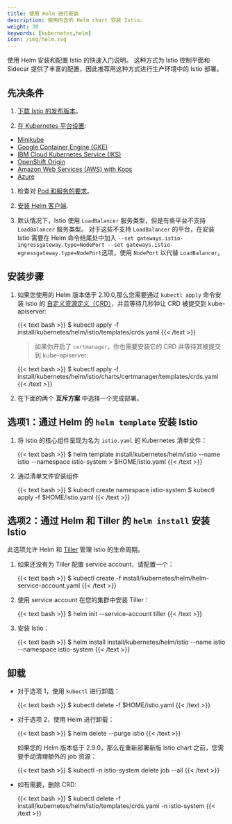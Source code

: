 ```yaml
---
title: 使用 Helm 进行安装
description: 使用内含的 Helm chart 安装 Istio。
weight: 30
keywords: [kubernetes,helm]
icon: /img/helm.svg
---
```


使用 Helm 安装和配置 Istio 的快速入门说明。
这种方式为 Istio 控制平面和 Sidecar 提供了丰富的配置，因此推荐用这种方式进行生产环境中的 Istio 部署。

## 先决条件

1. [下载 Istio 的发布版本](/zh/docs/setup/kubernetes/download-release/)。

1. [在 Kubernetes 平台设置](/zh/docs/setup/kubernetes/platform-setup/):
  * [Minikube](/zh/docs/setup/kubernetes/platform-setup/minikube/)
  * [Google Container Engine (GKE)](/zh/docs/setup/kubernetes/platform-setup/gke/)
  * [IBM Cloud Kubernetes Service (IKS)](/zh/docs/setup/kubernetes/platform-setup/ibm/)
  * [OpenShift Origin](/docs/setup/kubernetes/platform-setup/openshift/)
  * [Amazon Web Services (AWS) with Kops](/zh/docs/setup/kubernetes/platform-setup/aws/)
  * [Azure](/zh/docs/setup/kubernetes/platform-setup/azure/)

1. 检查对 [Pod 和服务的要求](/zh/docs/setup/kubernetes/spec-requirements/)。

1. [安装 Helm 客户端](https://docs.helm.sh/using_helm/).

1. 默认情况下，Istio 使用 `LoadBalancer` 服务类型，但是有些平台不支持 `LoadBalancer` 服务类型。
   对于这些不支持 `LoadBalancer` 的平台，在安装 Istio 需要在 Helm 命令结尾处中加入 `--set gateways.istio-ingressgateway.type=NodePort --set gateways.istio-egressgateway.type=NodePort`选项，使用 `NodePort` 以代替 `LoadBalancer`。

## 安装步骤

1. 如果您使用的 Helm 版本低于 2.10.0,那么您需要通过 `kubectl apply` 命令安装 Istio 的 [自定义资源定义（CRD）](https://kubernetes.io/docs/concepts/extend-kubernetes/api-extension/custom-resources/#customresourcedefinitions)，并且等待几秒钟让 CRD 被提交到 kube-apiserver:

    {{< text bash >}}
    $ kubectl apply -f install/kubernetes/helm/istio/templates/crds.yaml
    {{< /text >}}

    > 如果你开启了 `certmanager`，你也需要安装它的 CRD 并等待其被提交到 kube-apiserver:

    {{< text bash >}}
    $ kubectl apply -f install/kubernetes/helm/istio/charts/certmanager/templates/crds.yaml
    {{< /text >}}

1. 在下面的两个 **互斥方案** 中选择一个完成部署。

## 选项1：通过 Helm 的 `helm template` 安装 Istio

1. 将 Istio 的核心组件呈现为名为 `istio.yaml` 的 Kubernetes 清单文件：

    {{< text bash >}}
    $ helm template install/kubernetes/helm/istio --name istio --namespace istio-system > $HOME/istio.yaml
    {{< /text >}}

1. 通过清单文件安装组件

    {{< text bash >}}
    $ kubectl create namespace istio-system
    $ kubectl apply -f $HOME/istio.yaml
    {{< /text >}}

## 选项2：通过 Helm 和 Tiller 的 `helm install` 安装 Istio

此选项允许 Helm 和 [Tiller](https://github.com/kubernetes/helm/blob/master/docs/architecture.md#components) 管理 Istio 的生命周期。


1. 如果还没有为 Tiller 配置 service account，请配置一个：

    {{< text bash >}}
    $ kubectl create -f install/kubernetes/helm/helm-service-account.yaml
    {{< /text >}}

1. 使用 service account 在您的集群中安装 Tiller：

    {{< text bash >}}
    $ helm init --service-account tiller
    {{< /text >}}

1. 安装 Istio：

    {{< text bash >}}
    $ helm install install/kubernetes/helm/istio --name istio --namespace istio-system
    {{< /text >}}

## 卸载

* 对于选项 1，使用 `kubectl` 进行卸载：

    {{< text bash >}}
    $ kubectl delete -f $HOME/istio.yaml
    {{< /text >}}

* 对于选项 2，使用 Helm 进行卸载：

    {{< text bash >}}
    $ helm delete --purge istio
    {{< /text >}}

    如果您的 Helm 版本低于 2.9.0，那么在重新部署新版 Istio chart 之前，您需要手动清理额外的 job 资源：

    {{< text bash >}}
    $ kubectl -n istio-system delete job --all
    {{< /text >}}

* 如有需要，删除 CRD:

    {{< text bash >}}
    $ kubectl delete -f install/kubernetes/helm/istio/templates/crds.yaml -n istio-system
    {{< /text >}}
